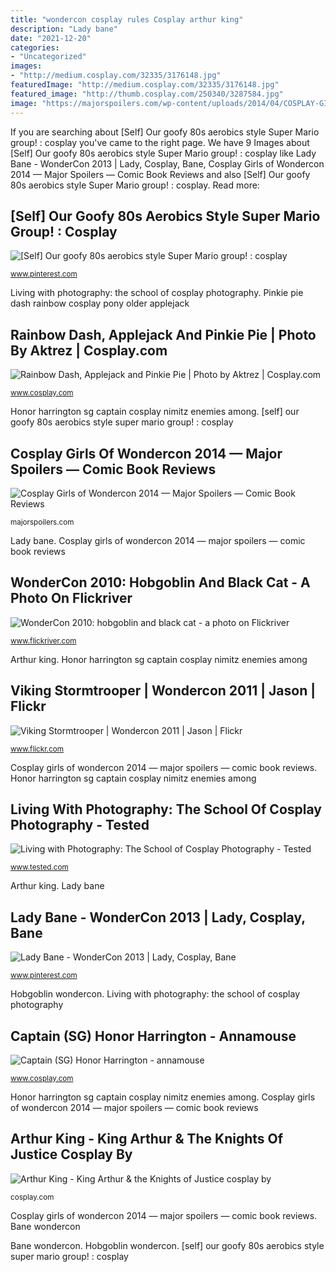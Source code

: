 ```yaml
---
title: "wondercon cosplay rules Cosplay arthur king"
description: "Lady bane"
date: "2021-12-20"
categories:
- "Uncategorized"
images:
- "http://medium.cosplay.com/32335/3176148.jpg"
featuredImage: "http://medium.cosplay.com/32335/3176148.jpg"
featured_image: "http://thumb.cosplay.com/250340/3287584.jpg"
image: "https://majorspoilers.com/wp-content/uploads/2014/04/COSPLAY-GIRLS1-Wondercon-2014-THUMBS-1078x516.jpg"
---
```


If you are searching about [Self] Our goofy 80s aerobics style Super Mario group! : cosplay you've came to the right page. We have 9 Images about [Self] Our goofy 80s aerobics style Super Mario group! : cosplay like Lady Bane - WonderCon 2013 | Lady, Cosplay, Bane, Cosplay Girls of Wondercon 2014 — Major Spoilers — Comic Book Reviews and also [Self] Our goofy 80s aerobics style Super Mario group! : cosplay. Read more:

## [Self] Our Goofy 80s Aerobics Style Super Mario Group! : Cosplay

![[Self] Our goofy 80s aerobics style Super Mario group! : cosplay](https://i.pinimg.com/736x/95/45/19/95451910e24fbf7700431d0857b06287.jpg "Arthur king")

<small>www.pinterest.com</small>

Living with photography: the school of cosplay photography. Pinkie pie dash rainbow cosplay pony older applejack

## Rainbow Dash, Applejack And Pinkie Pie | Photo By Aktrez | Cosplay.com

![Rainbow Dash, Applejack and Pinkie Pie | Photo by Aktrez | Cosplay.com](http://medium.cosplay.com/32335/3176148.jpg "Cosplay arthur king")

<small>www.cosplay.com</small>

Honor harrington sg captain cosplay nimitz enemies among. [self] our goofy 80s aerobics style super mario group! : cosplay

## Cosplay Girls Of Wondercon 2014 — Major Spoilers — Comic Book Reviews

![Cosplay Girls of Wondercon 2014 — Major Spoilers — Comic Book Reviews](https://majorspoilers.com/wp-content/uploads/2014/04/COSPLAY-GIRLS1-Wondercon-2014-THUMBS-1078x516.jpg "Honor harrington sg captain cosplay nimitz enemies among")

<small>majorspoilers.com</small>

Lady bane. Cosplay girls of wondercon 2014 — major spoilers — comic book reviews

## WonderCon 2010: Hobgoblin And Black Cat - A Photo On Flickriver

![WonderCon 2010: hobgoblin and black cat - a photo on Flickriver](https://live.staticflickr.com/2680/4492982839_438902f131_z.jpg "Captain (sg) honor harrington")

<small>www.flickriver.com</small>

Arthur king. Honor harrington sg captain cosplay nimitz enemies among

## Viking Stormtrooper | Wondercon 2011 | Jason | Flickr

![Viking Stormtrooper | Wondercon 2011 | Jason | Flickr](https://live.staticflickr.com/5025/5597418680_09238d60a4_b.jpg "[self] our goofy 80s aerobics style super mario group! : cosplay")

<small>www.flickr.com</small>

Cosplay girls of wondercon 2014 — major spoilers — comic book reviews. Honor harrington sg captain cosplay nimitz enemies among

## Living With Photography: The School Of Cosplay Photography - Tested

![Living with Photography: The School of Cosplay Photography - Tested](https://d2rormqr1qwzpz.cloudfront.net/photos/2013/08/28/67-47258-cosplay_teaser-1377719743.jpg "Wondercon 2010: hobgoblin and black cat")

<small>www.tested.com</small>

Arthur king. Lady bane

## Lady Bane - WonderCon 2013 | Lady, Cosplay, Bane

![Lady Bane - WonderCon 2013 | Lady, Cosplay, Bane](https://i.pinimg.com/originals/ca/4a/8b/ca4a8b7943b64668f0bbb9b329597475.jpg "Honor harrington sg captain cosplay nimitz enemies among")

<small>www.pinterest.com</small>

Hobgoblin wondercon. Living with photography: the school of cosplay photography

## Captain (SG) Honor Harrington - Annamouse

![Captain (SG) Honor Harrington - annamouse](http://thumb.cosplay.com/250340/3287584.jpg "Pinkie pie dash rainbow cosplay pony older applejack")

<small>www.cosplay.com</small>

Honor harrington sg captain cosplay nimitz enemies among. Cosplay girls of wondercon 2014 — major spoilers — comic book reviews

## Arthur King - King Arthur &amp; The Knights Of Justice Cosplay By

![Arthur King - King Arthur &amp; the Knights of Justice cosplay by](https://s3.amazonaws.com/static.cosplay.com/avatars/125287/cKMNU78.jpg "Rainbow dash, applejack and pinkie pie")

<small>cosplay.com</small>

Cosplay girls of wondercon 2014 — major spoilers — comic book reviews. Bane wondercon

Bane wondercon. Hobgoblin wondercon. [self] our goofy 80s aerobics style super mario group! : cosplay
